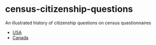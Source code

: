 # census-citizenship-questions
 An illustrated history of citizenship questions on census questionnaires

 - [USA](us-forms.md)
 - [Canada](canada-forms.md)

